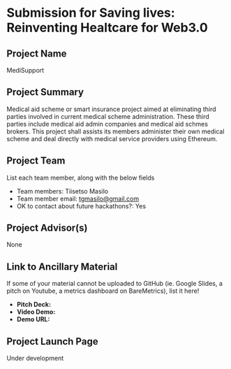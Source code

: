 # Submission for Saving lives: Reinventing Healtcare for Web3.0

## Project Name
MediSupport

## Project Summary
Medical aid scheme or smart insurance project aimed at eliminating third parties involved in current medical scheme administration. These third parties include medical aid admin companies and medical aid schmes brokers. This project shall assists its members administer their own medical scheme and deal directly with medical service providers using Ethereum.

## Project Team
List each team member, along with the below fields

* Team members: Tiisetso Masilo
* Team member email: tgmasilo@gmail.com
* OK to contact about future hackathons?: Yes

## Project Advisor(s)
None

## Link to Ancillary Material
If some of your material cannot be uploaded to GitHub (ie. Google Slides, a pitch on Youtube, a metrics dashboard on BareMetrics), list it here!

- **Pitch Deck:**
- **Video Demo:**
- **Demo URL:**

## Project Launch Page
Under development
